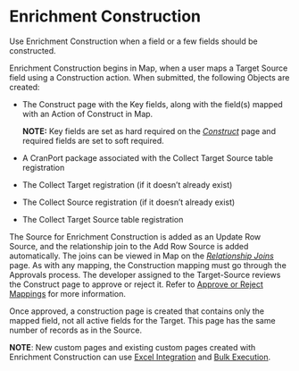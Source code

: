 # Enrichment Construction

Use Enrichment Construction when a field or a few fields should be
constructed.

Enrichment Construction begins in Map, when a user maps a Target Source
field using a Construction action. When submitted, the following Objects
are created:

  - The Construct page with the Key fields, along with the field(s)
    mapped with an Action of Construct in Map.
    
    **NOTE:** Key fields are set as hard required on the
    *[Construct](../Page_Desc/Construct_Page.htm)* page and required
    fields are set to soft required.

  - A CranPort package associated with the Collect Target Source table
    registration

  - The Collect Target registration (if it doesn’t already exist)

  - The Collect Source registration (if it doesn’t already exist)

  - The Collect Target Source table registration

The Source for Enrichment Construction is added as an Update Row Source,
and the relationship join to the Add Row Source is added automatically.
The joins can be viewed in Map on the *[Relationship
Joins](../../Map/Page_Desc/Relationship_Joins_H.htm)* page. As with any
mapping, the Construction mapping must go through the Approvals process.
The developer assigned to the Target-Source reviews the Construct page
to approve or reject it. Refer to [Approve or Reject
Mappings](../../Map/Use_Cases/Approve_or_Reject_Mappings.htm) for more
information.

Once approved, a construction page is created that contains only the
mapped field, not all active fields for the Target. This page has the
same number of records as in the Source.

<span style="font-weight: bold;">NOTE</span>: New custom pages and
existing custom pages created with Enrichment Construction can use
[Excel
Integration](../../../Platform/Excel_Int/Use_Excel_Integration.htm) and
[Bulk Execution](../../../Platform/Bulk_Exec/Use_Bulk_Execution.htm).

